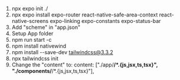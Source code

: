 1. npx expo init ./
2. npx expo install expo-router react-native-safe-area-context react-native-screens expo-linking expo-constants expo-status-bar
3. Add "scheme" in "app.json"
4. Setup App folder
5. npm run start -c
6. npm install nativewind
7. npm install --save-dev tailwindcss@3.3.2
8. npx tailwindcss init
9. Change the "content" to: content: ["./app/**/*.{js,jsx,ts,tsx}", "./components/**/*.{js,jsx,ts,tsx}"],
